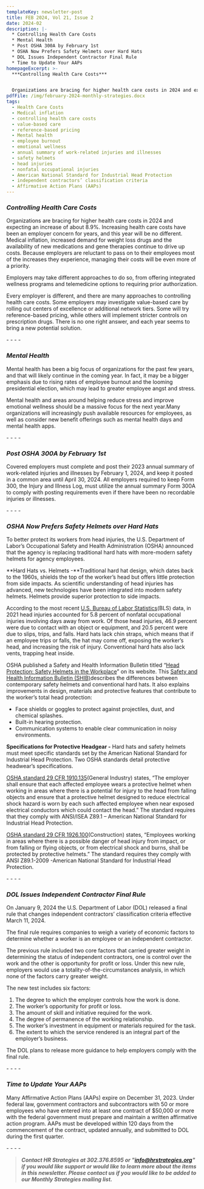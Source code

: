 ```yaml
---
templateKey: newsletter-post
title: FEB 2024, Vol 21, Issue 2
date: 2024-02
description: |-
  * Controlling Health Care Costs
  * Mental Health
  * Post OSHA 300A by February 1st
  * OSHA Now Prefers Safety Helmets over Hard Hats
  * DOL Issues Independent Contractor Final Rule
  * Time to Update Your AAPs
homepageExcerpt: >-
  ***Controlling Health Care Costs***


  Organizations are bracing for higher health care costs in 2024 and expecting an increase of about 8.9%. Increasing health care costs have been an employer concern for years, and this year will be no different. Medical inflation, increased demand for weight loss drugs and the availability of new medications and gene therapies continue to drive up costs. Because employers are reluctant to pass on to their employees most of the increases they experience, managing their costs will be even more of a priority.
pdfFile: /img/february-2024-monthly-strategies.docx
tags:
  - Health Care Costs
  - Medical inflation
  - controlling health care costs
  - value-based care
  - reference-based pricing
  - Mental health
  - employee burnout
  - emotional wellness
  - annual summary of work-related injuries and illnesses
  - safety helmets
  - head injuries
  - nonfatal occupational injuries
  - American National Standard for Industrial Head Protection
  - independent contractors’ classification criteria
  - Affirmative Action Plans (AAPs)
---
```

### ***Controlling Health Care Costs***

Organizations are bracing for higher health care costs in 2024 and expecting an increase of about 8.9%. Increasing health care costs have been an employer concern for years, and this year will be no different. Medical inflation, increased demand for weight loss drugs and the availability of new medications and gene therapies continue to drive up costs. Because employers are reluctant to pass on to their employees most of the increases they experience, managing their costs will be even more of a priority.

Employers may take different approaches to do so, from offering integrated wellness programs and telemedicine options to requiring prior authorization.

Every employer is different, and there are many approaches to controlling health care costs. Some employers may investigate value-based care by rolling out centers of excellence or additional network tiers. Some will try reference-based pricing, while others will implement stricter controls on prescription drugs. There is no one right answer, and each year seems to bring a new potential solution.

\-﻿ - - -

### ***Mental Health***

Mental health has been a big focus of organizations for the past few years, and that will likely continue in the coming year. In fact, it may be a bigger emphasis due to rising rates of employee burnout and the looming presidential election, which may lead to greater employee angst and stress.

Mental health and areas around helping reduce stress and improve emotional wellness should be a massive focus for the next year.Many organizations will increasingly push available resources for employees, as well as consider new benefit offerings such as mental health days and mental health apps.

\-﻿ - - -

### ***Post OSHA 300A by February 1st***

Covered employers must complete and post their 2023 annual summary of work-related injuries and illnesses by February 1, 2024, and keep it posted in a common area until April 30, 2024. All employers required to keep Form 300, the Injury and Illness Log, must utilize the annual summary Form 300A to comply with posting requirements even if there have been no recordable injuries or illnesses.

\-﻿ - - -

### ***OSHA Now Prefers Safety Helmets over Hard Hats***

To better protect its workers from head injuries, the U.S. Department of Labor’s Occupational Safety and Health Administration (OSHA) announced that the agency is replacing traditional hard hats with more-modern safety helmets for agency employees.

**Hard Hats vs. Helmets -**Traditional hard hat design, which dates back to the 1960s, shields the top of the worker’s head but offers little protection from side impacts. As scientific understanding of head injuries has advanced, new technologies have been integrated into modern safety helmets. Helmets provide superior protection to side impacts.

According to the most recent [U.S. Bureau of Labor Statistics](https://www.bls.gov/iif/)(BLS) data, in 2021 head injuries accounted for 5.8 percent of nonfatal occupational injuries involving days away from work. Of those head injuries, 46.9 percent were due to contact with an object or equipment, and 20.5 percent were due to slips, trips, and falls. Hard hats lack chin straps, which means that if an employee trips or falls, the hat may come off, exposing the worker’s head, and increasing the risk of injury. Conventional hard hats also lack vents, trapping heat inside.

OSHA published a Safety and Health Information Bulletin titled “[Head Protection: Safety Helmets in the Workplace](https://urldefense.proofpoint.com/v2/url?u=https-3A__lnks.gd_l_eyJhbGciOiJIUzI1NiJ9.eyJidWxsZXRpbl9saW5rX2lkIjoxMDIsInVyaSI6ImJwMjpjbGljayIsInVybCI6Imh0dHBzOi8vd3d3Lm9zaGEuZ292L3NpdGVzL2RlZmF1bHQvZmlsZXMvcHVibGljYXRpb25zL3NhZmV0eV9oZWxtZXRfc2hpYi5wZGYiLCJidWxsZXRpbl9pZCI6IjIwMjMxMjExLjg2OTQxMjUxIn0.n8ZpOFlCuhGyco26WHbosCUbcwaFd1BzvPh6agDthu4_s_60282646_br_232727744457-2Dl&d=DwMFAA&c=nQOnw6HHAeKBNxj23OXhOw&r=l8hrXaCtq0NkHyqxnGg12NWr9OdBLdbaR7syXgv_DkE&m=a2AibWkf7VAeyFSp4OtDTUjJUOw7wDzV7BvwxkowD9FuYF0h2p3x4YgAR-6Wlou7&s=is_m93sJzBvcf86iUfGGqF-Eq_iS8P-zw9ZB5xzhc-U&e=)” on its website. This [Safety and Health Information Bulletin (SHIB)](https://www.osha.gov/shib)describes the differences between contemporary safety helmets and conventional hard hats. It also explains improvements in design, materials and protective features that contribute to the worker’s total head protection:

* Face shields or goggles to protect against projectiles, dust, and chemical splashes.
* Built-in hearing protection.
* Communication systems to enable clear communication in noisy environments.

**Specifications for Protective Headgear -** Hard hats and safety helmets must meet specific standards set by the American National Standard for Industrial Head Protection. Two OSHA standards detail protective headwear’s specifications.

[OSHA standard 29 CFR 1910.135](https://www.osha.gov/laws-regs/regulations/standardnumber/1910/1910.135)(General Industry) states, “The employer shall ensure that each affected employee wears a protective helmet when working in areas where there is a potential for injury to the head from falling objects and ensure that a protective helmet designed to reduce electrical shock hazard is worn by each such affected employee when near exposed electrical conductors which could contact the head.” The standard requires that they comply with ANSI/ISEA Z89.1 – American National Standard for Industrial Head Protection.

[OSHA standard 29 CFR 1926.100](https://www.osha.gov/laws-regs/regulations/standardnumber/1926/1926.100)(Construction) states, “Employees working in areas where there is a possible danger of head injury from impact, or from falling or flying objects, or from electrical shock and burns, shall be protected by protective helmets.” The standard requires they comply with ANSI Z89.1-2009 -American National Standard for Industrial Head Protection.

\-﻿ - - -

### ***DOL Issues Independent Contractor Final Rule***

On January 9, 2024 the U.S. Department of Labor (DOL) released a final rule that changes independent contractors’ classification criteria effective March 11, 2024.

The final rule requires companies to weigh a variety of economic factors to determine whether a worker is an employee or an independent contractor.

The previous rule [](<>)included two core factors that carried greater weight in determining the status of independent cont[](<>)ractors, one is control over the work and the other is opportunity for profit or loss. Under this new rule, employers would use a totality-of-the-circumstances analysis, in which none of the factors carry greater weight.

The new test includes six factors:

1. The degree to which the employer controls how the work is done.
2. The worker’s opportunity for profit or loss.
3. The amount of skill and initiative required for the work.
4. The degree of permanence of the working relationship.
5. The worker’s investment in equipment or materials required for the task.
6. The extent to which the service rendered is an integral part of the employer’s business.

The DOL plans to release more guidance to help employers comply with the final rule.

\-﻿ - - -

### ***Time to Update Your AAPs***

Many Affirmative Action Plans (AAPs) expire on December 31, 2023. Under federal law, government contractors and subcontractors with 50 or more employees who have entered into at least one contract of $50,000 or more with the federal government must prepare and maintain a written affirmative action program. AAPs must be developed within 120 days from the commencement of the contract, updated annually, and submitted to DOL during the first quarter.

\-﻿ - - -

> ***Contact HR Strategies at 302.376.8595 or "info@hrstrategies.org" if you would like support or would like to learn more about the items in this newsletter. Please contact us if you would like to be added to our Monthly Strategies mailing list.***